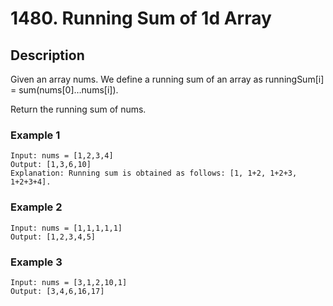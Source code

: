 # 1480. Running Sum of 1d Array

## Description

Given an array nums. We define a running sum of an array as runningSum[i] = sum(nums[0]…nums[i]).

Return the running sum of nums.

### Example 1

```
Input: nums = [1,2,3,4]
Output: [1,3,6,10]
Explanation: Running sum is obtained as follows: [1, 1+2, 1+2+3, 1+2+3+4].
```
### Example 2
```
Input: nums = [1,1,1,1,1]
Output: [1,2,3,4,5]
```

### Example 3
```
Input: nums = [3,1,2,10,1]
Output: [3,4,6,16,17]
```